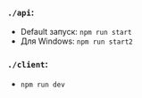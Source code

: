 ### `./api`:

- Default запуск: `npm run start`
- Для Windows: `npm run start2`

### `./client`:

- `npm run dev`